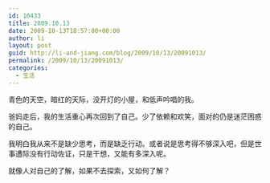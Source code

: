```yaml
---
id: 10433
title: 2009.10.13
date: 2009-10-13T18:57:00+00:00
author: li
layout: post
guid: http://li-and-jiang.com/blog/2009/10/13/20091013/
permalink: /2009/10/13/20091013/
categories:
  - 生活
---
```

青色的天空，暗红的天际，没开灯的小屋，和低声吟唱的我。

爸妈走后，我的生活重心再次回到了自己。少了依赖和欢笑，面对的仍是迷茫困惑的自己。

我明白我从来不是缺少思考，而是缺乏行动。或者说是思考得不够深入吧，但是世事遭际没有行动佐证，只是干想，又能有多深入呢。

就像人对自己的了解，如果不去探索，又如何了解？
